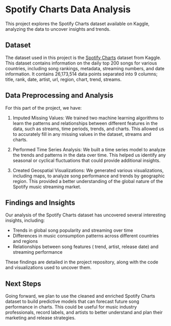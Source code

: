 # Spotify Charts Data Analysis

This project explores the Spotify Charts dataset available on Kaggle, analyzing the data to uncover insights and trends.

## Dataset

The dataset used in this project is the [Spotify Charts](https://www.kaggle.com/datasets/dhruvildave/spotify-charts) dataset from Kaggle. This dataset contains information on the daily top 200 songs for various countries, including song rankings, metadata, streaming numbers, and date information. It contains 26,173,514 data points separated into 9 columns; title, rank, date, artist, url, region, chart, trend, streams.

## Data Preprocessing and Analysis

For this part of the project, we have:

1. Imputed Missing Values: We trained two machine learning algorithms to learn the patterns and relationships between different features in the data, such as streams, time periods, trends, and charts. This allowed us to accurately fill in any missing values in the dataset, streams and charts. 

2. Performed Time Series Analysis: We built a time series model to analyze the trends and patterns in the data over time. This helped us identify any seasonal or cyclical fluctuations that could provide additional insights.

3. Created Geospatial Visualizations: We generated various visualizations, including maps, to analyze song performance and trends by geographic region. This provided a better understanding of the global nature of the Spotify music streaming market.

## Findings and Insights

Our analysis of the Spotify Charts dataset has uncovered several interesting insights, including:

- Trends in global song popularity and streaming over time
- Differences in music consumption patterns across different countries and regions
- Relationships between song features ( trend, artist, release date) and streaming performance

These findings are detailed in the project repository, along with the code and visualizations used to uncover them.

## Next Steps

Going forward, we plan to use the cleaned and enriched Spotify Charts dataset to build predictive models that can forecast future song performance in charts. This could be useful for music industry professionals, record labels, and artists to better understand and plan their marketing and release strategies.

